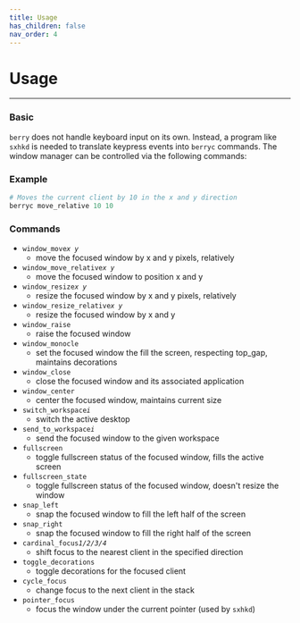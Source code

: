 ```yaml
---
title: Usage
has_children: false
nav_order: 4
---
```


# Usage

---

### Basic

`berry` does not handle keyboard input on its own.
Instead, a program like `sxhkd` is needed to translate keypress events
into `berryc` commands.
The window manager can be controlled via the following commands:

### Example
```python
# Moves the current client by 10 in the x and y direction
berryc move_relative 10 10 
```

### Commands
* `window_move`*`x y`*
    * move the focused window by x and y pixels, relatively
* `window_move_relative`*`x y`*
    * move the focused window to position x and y
* `window_resize`*`x y`*
    * resize the focused window by x and y pixels, relatively
* `window_resize_relative`*`x y`*
    * resize the focused window by x and y
* `window_raise`
    * raise the focused window
* `window_monocle`
    * set the focused window the fill the screen, respecting top_gap, maintains decorations
* `window_close`
    * close the focused window and its associated application
* `window_center`
    * center the focused window, maintains current size
* `switch_workspace`*`i`*
    * switch the active desktop
* `send_to_workspace`*`i`*
    * send the focused window to the given workspace
* `fullscreen`
    * toggle fullscreen status of the focused window, fills the active screen
* `fullscreen_state`
    * toggle fullscreen status of the focused window, doesn't resize the window
* `snap_left`
    * snap the focused window to fill the left half of the screen
* `snap_right`
    * snap the focused window to fill the right half of the screen
* `cardinal_focus`*`1/2/3/4`*
    * shift focus to the nearest client in the specified direction
* `toggle_decorations`
    * toggle decorations for the focused client
* `cycle_focus`
    * change focus to the next client in the stack
* `pointer_focus`
    * focus the window under the current pointer (used by `sxhkd`)


